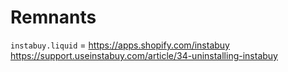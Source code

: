 # Remnants


`instabuy.liquid` = https://apps.shopify.com/instabuy https://support.useinstabuy.com/article/34-uninstalling-instabuy
